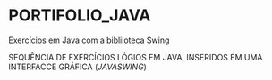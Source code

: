 # PORTIFOLIO_JAVA
Exercícios em Java com a bibliioteca Swing

SEQUÊNCIA DE EXERCÍCIOS LÓGIOS EM JAVA, INSERIDOS EM UMA INTERFACCE GRÁFICA (_JAVASWING_)
